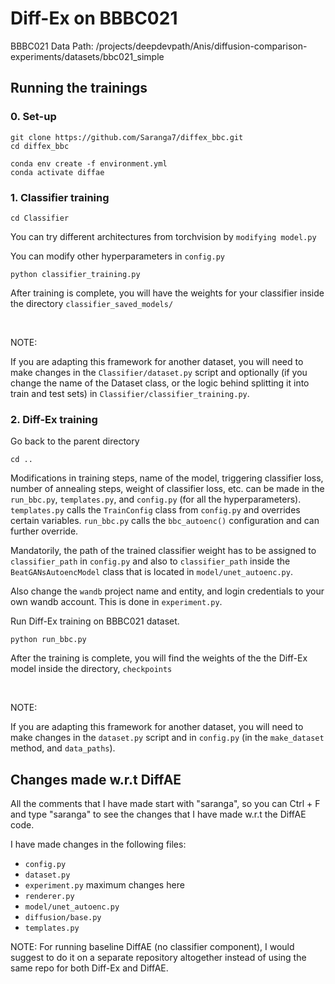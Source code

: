 # Diff-Ex on BBBC021

BBBC021 Data Path: /projects/deepdevpath/Anis/diffusion-comparison-experiments/datasets/bbc021_simple

## Running the trainings

### 0. Set-up

```
git clone https://github.com/Saranga7/diffex_bbc.git
cd diffex_bbc

conda env create -f environment.yml
conda activate diffae
```

### 1. Classifier training

```
cd Classifier
```

You can try different architectures from torchvision by `modifying model.py`

You can modify other hyperparameters in `config.py`

```
python classifier_training.py
```

After training is complete, you will have the weights for your classifier inside the directory `classifier_saved_models/`

<br>

NOTE:

If you are adapting this framework for another dataset, you will need to make changes in the `Classifier/dataset.py` script and optionally (if you change the name of the Dataset class, or the logic behind splitting it into train and test sets) in `Classifier/classifier_training.py`. 



### 2. Diff-Ex training

Go back to the parent directory

```
cd ..
```

Modifications in training steps, name of the model, triggering classifier loss, number of annealing steps, weight of classifier loss, etc. can be made in the `run_bbc.py`, `templates.py`, and `config.py` (for all the hyperparameters). `templates.py` calls the `TrainConfig` class from `config.py` and overrides certain variables. `run_bbc.py` calls the `bbc_autoenc()` configuration and can further override.


Mandatorily, the path of the trained classifier weight has to be assigned to `classifier_path` in `config.py` and also to `classifier_path` inside the `BeatGANsAutoencModel` class that is located in `model/unet_autoenc.py`.

Also change the `wandb` project name and entity, and login credentials to your own wandb account. This is done in `experiment.py`.


Run Diff-Ex training on BBBC021 dataset.

```
python run_bbc.py
```


After the training is complete, you will find the weights of the the Diff-Ex model inside the directory, `checkpoints`

<br>

NOTE:

If you are adapting this framework for another dataset, you will need to make changes in the `dataset.py` script and in `config.py` (in the `make_dataset` method, and `data_paths`). 



## Changes made w.r.t DiffAE

All the comments that I have made start with "saranga", so you can Ctrl + F and type "saranga" to see the changes that I have made w.r.t the DiffAE code.

I have made changes in the following files:

- `config.py`
- `dataset.py`
- `experiment.py` maximum changes here
- `renderer.py`
- `model/unet_autoenc.py`
- `diffusion/base.py`
- `templates.py`

NOTE: For running baseline DiffAE (no classifier component), I would suggest to do it on a separate repository altogether instead of using the same repo for both Diff-Ex and DiffAE.





















